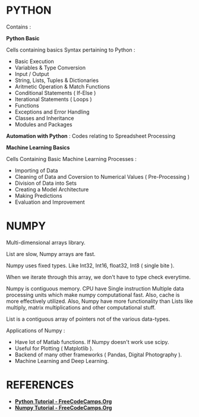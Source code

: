 # PYTHON

Contains :

**Python Basic**

Cells containing basics Syntax pertaining to Python :
- Basic Execution
- Variables & Type Conversion
- Input / Output
- String, Lists, Tuples & Dictionaries
- Aritmetic Operation & Match Functions
- Conditional Statements ( If-Else )
- Iterational Statements ( Loops )
- Functions
- Exceptions and Error Handling
- Classes and Inheritance
- Modules and Packages

**Automation with Python** : Codes relating to Spreadsheet Processing

**Machine Learning Basics**

Cells Containing Basic Machine Learning Processes :
- Importing of Data
- Cleaning of Data and Coversion to Numerical Values ( Pre-Processing )
- Division of Data into Sets
- Creating a Model Architecture
- Making Predictions
- Evaluation and Improvement

# NUMPY

Multi-dimensional arrays library.

List are slow, Numpy arrays are fast.

Numpy uses fixed types. Like Int32, Int16, float32, Int8 ( single bite ).

When we iterate through this array, we don't have to type check everytime.

Numpy is contiguous memory. CPU have Single instruction Multiple data processing units which make numpy computational fast. Also, cache is more effectively utilized. Also, Numpy have more functionality than Lists like multiply, matrix multiplications and other computational stuff.

List is a contiguous array of pointers not of the various data-types.

Applications of Numpy :
- Have lot of Matlab functions. If Numpy doesn't work use scipy.
- Useful for Plotting ( Matplotlib ).
- Backend of many other frameworks ( Pandas, Digital Photography ).
- Machine Learning and Deep Learning.

# REFERENCES

- [**Python Tutorial - FreeCodeCamps.Org**](https://www.youtube.com/watch?v=kqtD5dpn9C8)
- [**Numpy Tutorial - FreeCodeCamps.Org**](https://www.youtube.com/watch?v=GB9ByFAIAH4)
